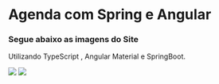 # Agenda com Spring e Angular

### Segue abaixo as imagens do Site
Utilizando TypeScript , Angular Material e SpringBoot.

<img src="https://github.com/Witsu123/banco-digital-javafx-dio/blob/main/src/META-INF/img/dio1.png">
<img src="https://github.com/Witsu123/banco-digital-javafx-dio/blob/main/src/META-INF/img/dio2.png">

